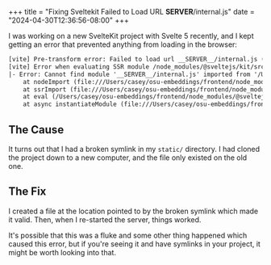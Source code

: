 +++
title = "Fixing Sveltekit Failed to Load URL __SERVER__/internal.js"
date = "2024-04-30T12:36:56-08:00"
+++

I was working on a new SvelteKit project with Svelte 5 recently, and I kept getting an error that prevented anything from loading in the browser:

```txt
[vite] Pre-transform error: Failed to load url __SERVER__/internal.js (resolved id: /Users/casey/osu-embeddings/frontend/.svelte-kit/generated/server/internal.js) in /Users/casey/osu-embeddings/frontend/node_modules/@sveltejs/kit/src/runtime/server/index.js. Does the file exist?
[vite] Error when evaluating SSR module /node_modules/@sveltejs/kit/src/runtime/server/index.js: failed to import "__SERVER__/internal.js"
|- Error: Cannot find module '__SERVER__/internal.js' imported from '/Users/casey/osu-embeddings/frontend/node_modules/@sveltejs/kit/src/runtime/server/index.js'
    at nodeImport (file:///Users/casey/osu-embeddings/frontend/node_modules/vite/dist/node/chunks/dep-DkOS1hkm.js:55067:25)
    at ssrImport (file:///Users/casey/osu-embeddings/frontend/node_modules/vite/dist/node/chunks/dep-DkOS1hkm.js:54976:30)
    at eval (/Users/casey/osu-embeddings/frontend/node_modules/@sveltejs/kit/src/runtime/server/index.js:5:37)
    at async instantiateModule (file:///Users/casey/osu-embeddings/frontend/node_modules/vite/dist/node/chunks/dep-DkOS1hkm.js:55036:9)
```

## The Cause

It turns out that I had a broken symlink in my `static/` directory. I had cloned the project down to a new computer, and the file only existed on the old one.

## The Fix

I created a file at the location pointed to by the broken symlink which made it valid. Then, when I re-started the server, things worked.

It's possible that this was a fluke and some other thing happened which caused this error, but if you're seeing it and have symlinks in your project, it might be worth looking into that.
